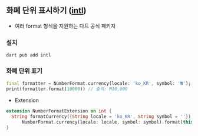 ## 화폐 단위 표시하기 ([intl](https://pub.dev/packages/intl/install))

- 여러 format 형식을 지원하는 다트 공식 패키지

### 설치
```
dart pub add intl
```

### 화폐 단위 표기
```dart
final formatter = NumberFormat.currency(locale: 'ko_KR', symbol: '₩');
print(formatter.format(10000)) // 출력: ₩10,000
```
- Extension
```dart
extension NumberFormatExtension on int {
  String formatCurrency({String locale = 'ko_KR', String symbol = ''}) =>
      NumberFormat.currency(locale: locale, symbol: symbol).format(this);
}
```
